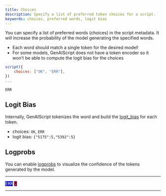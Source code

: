 ```yaml
---
title: Choices
description: Specify a list of preferred token choices for a script.
keywords: choices, preferred words, logit bias
---
```


You can specify a list of preferred words (choices) in the script metadata. It will increase the probability of the model generating the specified words.

-   Each word should match a single token for the desired model!
-   For some models, GenAIScript does not have a token encoder so it won't be able to compute the logit bias for the choices

```js
script({
    choices: ["OK", "ERR"],
})
...
```

```text
ERR
```

## Logit Bias

Internally, GenAIScript tokenizes the word and build the [logit_bias](https://help.openai.com/en/articles/5247780-using-logit-bias-to-alter-token-probability-with-the-openai-api) for each token.

-   choices: `OK`, `ERR`
-   logit bias: `{"5175":5,"5392":5}`

## Logprobs

You can enable [logprobs](/genaiscript/reference/scripts/logprobs) to visualize the confidence of the tokens generated by the model.

---

<span class="logprobs" title="100% (-0.000003)" style="background: rgb(0, 0, 180); color: white; white-space: pre; font-family: monospace;">ERR</span>
<span class="logprobs" title="32.07% (-1.14)" style="background: rgb(122, 0, 58); color: white; white-space: pre; font-family: monospace;">.</span>

---